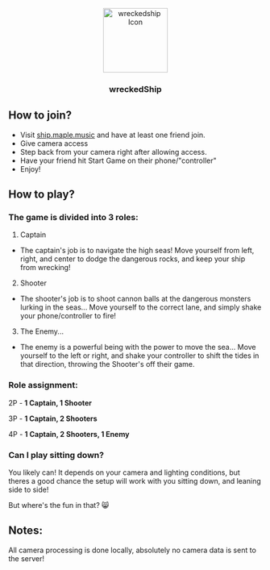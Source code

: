 <p align="center">
    <img src="https://play.maple.music/SMS/uploads/ship.png" width="128" alt="wreckedship Icon"/>
</p>

<h3 align="center">
    <strong>wreckedShip</strong>
</h3>

## How to join?

- Visit [ship.maple.music](https://ship.maple.music/) and have at least one friend join.
- Give camera access
- Step back from your camera right after allowing access.
- Have your friend hit Start Game on their phone/"controller"
- Enjoy!

## How to play?

### The game is divided into 3 roles:

1. Captain
- The captain's job is to navigate the high seas! Move yourself from left, right, and center to dodge the dangerous rocks, and keep your ship from wrecking!
2. Shooter
- The shooter's job is to shoot cannon balls at the dangerous monsters lurking in the seas... Move yourself to the correct lane, and simply shake your phone/controller to fire!
3. The Enemy...
- The enemy is a powerful being with the power to move the sea... Move yourself to the left or right, and shake your controller to shift the tides in that direction, throwing the Shooter's off their game.

### Role assignment:
2P - **1 Captain, 1 Shooter**

3P - **1 Captain, 2 Shooters**

4P - **1 Captain, 2 Shooters, 1 Enemy**

### Can I play sitting down?
You likely can! It depends on your camera and lighting conditions, but theres a good chance the setup will work with you sitting down, and leaning side to side!

But where's the fun in that? 😸

## Notes:
All camera processing is done locally, absolutely no camera data is sent to the server! 


